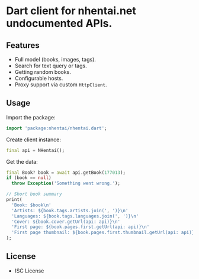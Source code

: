 # Dart client for nhentai.net undocumented APIs.

## Features

* Full model (books, images, tags).
* Search for text query or tags.
* Getting random books.
* Configurable hosts.
* Proxy support via custom `HttpClient`.

## Usage

Import the package:
```dart
import 'package:nhentai/nhentai.dart';
```
Create client instance:
```dart
final api = NHentai();
```

Get the data:
```dart
final Book? book = await api.getBook(177013);
if (book == null)
  throw Exception('Something went wrong.');

// Short book summary
print(
  'Book: $book\n'
  'Artists: ${book.tags.artists.join(', ')}\n'
  'Languages: ${book.tags.languages.join(', ')}\n'
  'Cover: ${book.cover.getUrl(api: api)}\n'
  'First page: ${book.pages.first.getUrl(api: api)}\n'
  'First page thumbnail: ${book.pages.first.thumbnail.getUrl(api: api)}\n',
);
```

## License

* ISC License
